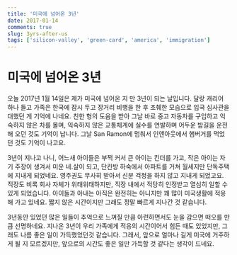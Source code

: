 ```yaml
---
title: '미국에 넘어온 3년'
date: 2017-01-14
comments: true
slug: 3yrs-after-us
tags: ['silicon-valley', 'green-card', 'america', 'immigration']
---
```


# 미국에 넘어온 3년

오늘 2017년 1월 14일은 제가 미국에 넘어온 지 만 3년이 되는 날입니다.
달랑 캐리어 하나 들고 가족은 한국에 잠시 두고 장거리 비행을 한 후 초췌한 모습으로 입국 심사관을 대했던 게 기억에 나네요.
친한 형의 도움을 받아 그날 바로 중고 자동차를 구입하고 익숙하지 않은 차를 몰며, 익숙하지 않은 교통체계에 실수를 연발하며 어두운 밤길을 운전해 오던 것도 기억이 납니다.
그날 San Ramon에 멈춰서 인앤아웃에서 햄버거를 먹었던 것도 기억이 나고요.

3년이 지나고 나니, 어느새 아이들은 부쩍 커서 큰 아이는 킨더를 가고, 작은 아이는 자기 주장이 생겨서 미운 네.살이 되고, 단칸방 하숙에서 아파트를 거쳐 월세지만 단독주택에 지내게 되었네요.
영주권도 무사히 받아서 신분 걱정을 하지 않고 지내게 되었고요.
직장도 비록 회사 자체가 위태위태하지만, 직장 내에서 적당히 인정받고 열심히 일할 수 있게 되었습니다.
아이들과 아내는 아직은 완전히는 아니지만 꽤 많이 미국생활에 적응해 가고 있네요.
짧지 않은 시간이지만 그래도 정말 빠르게 지나간 것 같습니다.

3년동안 있었던 많은 일들이 추억으로 느껴질 만큼 아련하면서도 눈을 감으면 떠오를 만큼 선명하네요.
지나온 3년이 우리 가족에게 적응의 시간이어서 힘든 때도 있었지만, 그래도 나름 좋은 일이 가득했었던것 같습니다.
그래서, 앞으로 얼마나 길게 미국에 거주하게 될 지 모르겠지만, 앞으로의 시간도 좋은 일만 가득할 것 같다는 생각이 드네요.
